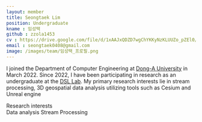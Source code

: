 ```yaml
---
layout: member
title: Seongtaek Lim
position: Undergraduate
kname : 임성택
github : zzola1453
cv : https://drive.google.com/file/d/1xAAJxQDZD7wgChYKKyNzKLUUZo_pZEl0/view?usp=drive_link, SeongTaek Lim CV
email : seongtaek0408@gmail.com
image: /images/team/임성택_프로필.png
---
```

I joined the Department of Computer Engineering at [Dong-A University](https://www.donga.ac.kr/kor/Main.do) in March 2022. Since 2022, I have been participating in research as an undergraduate  at the [DSL Lab](https://www.datasciencelabs.org/). My primary research interests lie in stream processing, 3D geospatial data analysis utilizing tools such as Cesium and Unreal engine


<div class="head">Research interests</div>
<span class="badge badge-info">Data analysis </span><span class="badge badge-danger">Stream Processing</span>
